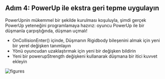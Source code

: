 ## Adım 4: PowerUp ile ekstra geri tepme uygulayın
PowerUpnin mükemmel bir şekilde kurulması koşuluyla, şimdi gerçek PowerUp yeteneğini programlamaya hazırız: oyuncu PowerUp ile bir düşmanla çarpıştığında, düşman uçmalı!
 
- OnCollisionEnter() içinde, Düşmanın Rigidbody bileşenini almak için yeni bir yerel değişken tanımlayın
- Yönü oyuncudan uzaklaştırmak için yeni bir değişken bildirin
- Yeni bir powerupStrength değişkeni kullanarak düşmana bir itici kuvvet ekleyin

![figures]()
